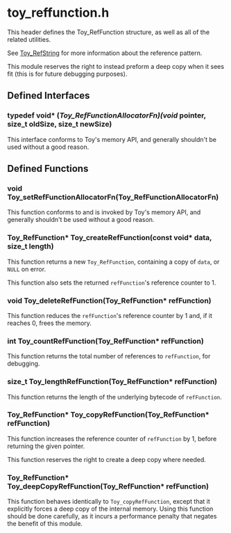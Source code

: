 
# toy_reffunction.h

This header defines the Toy_RefFunction structure, as well as all of the related utilities.

See [Toy_RefString](toy_refstring_h.md) for more information about the reference pattern.

This module reserves the right to instead preform a deep copy when it sees fit (this is for future debugging purposes).

## Defined Interfaces

### typedef void* (*Toy_RefFunctionAllocatorFn)(void* pointer, size_t oldSize, size_t newSize)

This interface conforms to Toy's memory API, and generally shouldn't be used without a good reason.

## Defined Functions

### void Toy_setRefFunctionAllocatorFn(Toy_RefFunctionAllocatorFn)

This function conforms to and is invoked by Toy's memory API, and generally shouldn't be used without a good reason.

### Toy_RefFunction* Toy_createRefFunction(const void* data, size_t length)

This function returns a new `Toy_RefFunction`, containing a copy of `data`, or `NULL` on error.

This function also sets the returned `refFunction`'s reference counter to 1.

### void Toy_deleteRefFunction(Toy_RefFunction* refFunction)

This function reduces the `refFunction`'s reference counter by 1 and, if it reaches 0, frees the memory.

### int Toy_countRefFunction(Toy_RefFunction* refFunction)

This function returns the total number of references to `refFunction`, for debugging.

### size_t Toy_lengthRefFunction(Toy_RefFunction* refFunction)

This function returns the length of the underlying bytecode of `refFunction`.

### Toy_RefFunction* Toy_copyRefFunction(Toy_RefFunction* refFunction)

This function increases the reference counter of `refFunction` by 1, before returning the given pointer.

This function reserves the right to create a deep copy where needed.

### Toy_RefFunction* Toy_deepCopyRefFunction(Toy_RefFunction* refFunction)

This function behaves identically to `Toy_copyRefFunction`, except that it explicitly forces a deep copy of the internal memory. Using this function should be done carefully, as it incurs a performance penalty that negates the benefit of this module.
